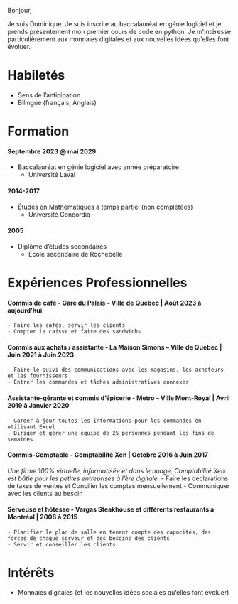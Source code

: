 Bonjour,

Je suis Dominique.
Je suis inscrite au baccalauréat en génie logiciel et je prends présentement mon premier cours de code en python.
Je m'intéresse particulièrement aux monnaies digitales et aux nouvelles idées qu'elles font évoluer.

# Habiletés 
   - Sens de l’anticipation
   - Bilingue (français, Anglais)  

# Formation 
#### Septembre 2023 @ mai 2029
   - Baccalauréat en génie logiciel avec année préparatoire
      - Université Laval

#### 2014-2017
   - Études en Mathématiques à temps partiel (non complétées)
      - Université Concordia

#### 2005
   - Diplôme d’études secondaires
      - École secondaire de Rochebelle
 
# Expériences Professionnelles 

#### Commis de café -	Gare du Palais – Ville de Québec | Août 2023 à aujourd’hui
    - Faire les cafés, servir les clients
    - Compter la caisse et faire des sandwichs

#### Commis aux achats / assistante	- La Maison Simons – Ville de Québec | Juin 2021 à Juin 2023
    - Faire le suivi des communications avec les magasins, les acheteurs et les fournisseurs
    - Entrer les commandes et tâches administratives connexes

#### Assistante-gérante et commis d’épicerie -	Metro – Ville Mont-Royal | Avril 2019 à Janvier 2020
    - Garder à jour toutes les informations pour les commandes en utilisant Excel
    - Diriger et gérer une équipe de 25 personnes pendant les fins de semaines 

#### Commis-Comptable -	Comptabilité Xen | Octobre 2016 à Juin 2017 
_Une firme 100% virtuelle, informatisée et dans le nuage, Comptabilité Xen est bâtie pour les petites entreprises à l’ère digitale._
    - Faire les déclarations de taxes de ventes et Concilier les comptes mensuellement
    - Communiquer avec les clients au besoin

#### Serveuse et hôtesse -	Vargas Steakhouse et différents restaurants à Montréal | 2008 à 2015
    - Planifier le plan de salle en tenant compte des capacités, des forces de chaque serveur et des besoins des clients
    - Servir et conseiller les clients 

# Intérêts
 - Monnaies digitales (et les nouvelles idées sociales qu’elles font évoluer)
